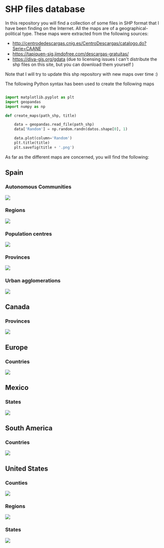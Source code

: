 # SHP files database

In this repository you will find a collection of some files in SHP format that I have been finding on the Internet. All the maps are of a geographical-political type. These maps were extracted from the following sources: 

- http://centrodedescargas.cnig.es/CentroDescargas/catalogo.do?Serie=CAANE
- https://tapiquen-sig.jimdofree.com/descargas-gratuitas/
- https://diva-gis.org/gdata (due to licensing issues I can't distribute the shp files on this site, but you can download them yourself )

Note that I will try to update this shp repository with new maps over time :) 

The following Python syntax has been used to create the following maps 

```python

import matplotlib.pyplot as plt
import geopandas
import numpy as np

def create_maps(path_shp, title)

    data = geopandas.read_file(path_shp)
    data['Random'] = np.random.randn(datos.shape[0], 1)

    data.plot(column='Random')
    plt.title(title)
    plt.savefig(title + '.png')

```

As far as the different maps are concerned, you will find the following: 

## Spain

### Autonomous Communities 
![](https://github.com/Guillermo-C-A/SHP-files-data-base/blob/master/Examples/Comunidades%20autonomas%20(Administrativo).png)
### Regions
![](https://github.com/Guillermo-C-A/SHP-files-data-base/blob/master/Examples/Comarcas%20(Administrativo).png)
### Population centres 
![](https://github.com/Guillermo-C-A/SHP-files-data-base/blob/master/Examples/Nucleos%20de%20poblacion%20(Administrativo).png)
### Provinces
![](https://github.com/Guillermo-C-A/SHP-files-data-base/blob/master/Examples/Provincias%20%20(Administrativo).png)
### Urban agglomerations 
![](https://github.com/Guillermo-C-A/SHP-files-data-base/blob/master/Examples/Aglomeraciones%20urbanas%20(Poblacion).png)
## Canada

### Provinces
![](https://github.com/Guillermo-C-A/SHP-files-data-base/blob/master/Examples/Canada.png)
## Europe

### Countries
![](https://github.com/Guillermo-C-A/SHP-files-data-base/blob/master/Examples/Europa.png)
## Mexico

### States
![](https://github.com/Guillermo-C-A/SHP-files-data-base/blob/master/Examples/Mexico.png)
## South America 

### Countries
![](https://github.com/Guillermo-C-A/SHP-files-data-base/blob/master/Examples/America%20del%20sur.png)
## United States 

### Counties 
![](https://github.com/Guillermo-C-A/SHP-files-data-base/blob/master/Examples/USA%20Condados.png)
### Regions 
![](https://github.com/Guillermo-C-A/SHP-files-data-base/blob/master/Examples/USA%20regiones.png)
### States 
![](https://github.com/Guillermo-C-A/SHP-files-data-base/blob/master/Examples/USA%20estados.png)
